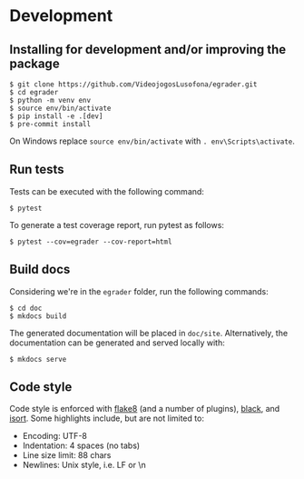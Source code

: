 # Development

## Installing for development and/or improving the package

```text
$ git clone https://github.com/VideojogosLusofona/egrader.git
$ cd egrader
$ python -m venv env
$ source env/bin/activate
$ pip install -e .[dev]
$ pre-commit install
```

On Windows replace `source env/bin/activate` with `. env\Scripts\activate`.

## Run tests

Tests can be executed with the following command:

```text
$ pytest
```

To generate a test coverage report, run pytest as follows:

```text
$ pytest --cov=egrader --cov-report=html
```

## Build docs

Considering we're in the `egrader` folder, run the following commands:

```text
$ cd doc
$ mkdocs build
```

The generated documentation will be placed in `doc/site`. Alternatively, the
documentation can be generated and served locally with:

```
$ mkdocs serve
```

## Code style

Code style is enforced with [flake8] (and a number of plugins), [black], and
[isort]. Some highlights include, but are not limited to:

* Encoding: UTF-8
* Indentation: 4 spaces (no tabs)
* Line size limit: 88 chars
* Newlines: Unix style, i.e. LF or \n

[black]: https://black.readthedocs.io/en/stable/
[flake8]: https://flake8.pycqa.org/en/latest/
[isort]: https://pycqa.github.io/isort/
